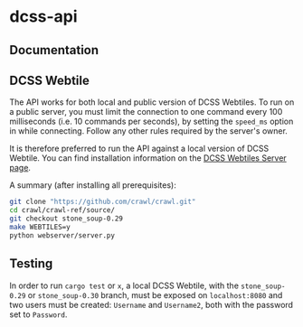 # dcss-api


## Documentation

## DCSS Webtile

The API works for both local and public version of DCSS Webtiles. To run on a public server, you must limit the connection to one command every 100 milliseconds (i.e. 10 commands per seconds), by setting the `speed_ms` option in while connecting. Follow any other rules required by the server's owner. 

It is therefore preferred to run the API against a local version of DCSS Webtile. You can find installation information on the [DCSS Webtiles Server page](https://github.com/crawl/crawl/tree/master/crawl-ref/source/webserver).

A summary (after installing all prerequisites):

```bash
git clone "https://github.com/crawl/crawl.git"
cd crawl/crawl-ref/source/
git checkout stone_soup-0.29
make WEBTILES=y
python webserver/server.py
```

## Testing

In order to run `cargo test` or `x`, a local DCSS Webtile, with the `stone_soup-0.29` or `stone_soup-0.30` branch, must be exposed on `localhost:8080` and two users must be created: `Username` and `Username2`, both with the password set to `Password`.
